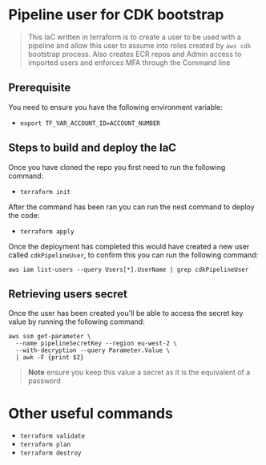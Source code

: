 # Pipeline user for CDK bootstrap

> This IaC written in terraform is to create a user to be used with a pipeline and
> allow this user to assume into roles created by `aws cdk` bootstrap process.
> Also creates ECR repos and Admin access to imported users and enforces MFA
> through the Command line

## Prerequisite

You need to ensure you have the following environment variable:

-   `export TF_VAR_ACCOUNT_ID=ACCOUNT_NUMBER`

## Steps to build and deploy the IaC

Once you have cloned the repo you first need to run the following command:

-   `terraform init`

After the command has been ran you can run the nest command to deploy the code:

-   `terraform apply`

Once the deployment has completed this would have created a new user called
`cdkPipelineUser`, to confirm this you can run the following command:

```shell
aws iam list-users --query Users[*].UserName | grep cdkPipelineUser
```

## Retrieving users secret

Once the user has been created you'll be able to access the secret key value
by running the following command:

```shell
aws ssm get-parameter \
  --name pipelineSecretKey --region eu-west-2 \
  --with-decryption --query Parameter.Value \
  | awk -F {print $2}
```

> **Note** ensure you keep this value a secret as it is the equivalent of a password

# Other useful commands

-   `terraform validate`
-   `terraform plan`
-   `terraform destroy`

